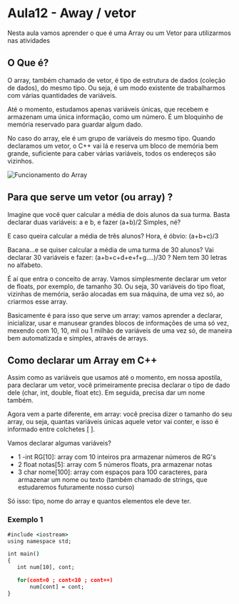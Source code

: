 # Aula12 - Away / vetor


Nesta aula vamos aprender o que é uma Array ou um Vetor para utilizarmos nas atividades

## O Que é?

O array, também chamado de vetor, é tipo de estrutura de dados (coleção de dados), do mesmo tipo. Ou seja, é um modo existente de trabalharmos com várias quantidades de variáveis.

Até o momento, estudamos apenas variáveis únicas, que recebem e armazenam uma única informação, como um número. É um bloquinho de memória reservado para guardar algum dado.

No caso do array, ele é um grupo de variáveis do mesmo tipo. Quando declaramos um vetor, o C++ vai lá e reserva um bloco de memória bem grande, suficiente para caber várias variáveis, todos os endereços são vizinhos.

![Funcionamento do Array](https://blogger.googleusercontent.com/img/b/R29vZ2xl/AVvXsEijIP9gEA7XGRt_b5pYps4Zw8GEZoIzLkabfWkMYGbsFhEYJp-yd2BuD6RGmc14eth9ut90IjyLPiM-bw44CSqDeitnye7dcHSye34LHry785YwMyWRT7hUpfAr0RtQ_9s4e0Pz55AJNr5N/s320/vetor-array-c%252B%252B.jpeg)

## Para que serve um vetor (ou array) ?

Imagine que você quer calcular a média de dois alunos da sua turma.
Basta declarar duas variáveis: a e b, e fazer (a+b)/2
Simples, né?

E caso queira calcular a média de três alunos?
Hora, é óbvio: (a+b+c)/3

Bacana...e se quiser calcular a média de uma turma de 30 alunos?
Vai declarar 30 variáveis e fazer: (a+b+c+d+e+f+g....)/30 ?
Nem tem 30 letras no alfabeto.

É aí que entra o conceito de array.
Vamos simplesmente declarar um vetor de floats, por exemplo, de tamanho 30.
Ou seja, 30 variáveis do tipo float, vizinhas de memória, serão alocadas em sua máquina, de uma vez só, ao criarmos esse array.

Basicamente é para isso que serve um array: vamos aprender a declarar, inicializar, usar e manusear grandes blocos de informações de uma só vez, mexendo com 10, 10, mil ou 1 milhão de variáveis de uma vez só, de maneira bem automatizada e simples, através de arrays.

## Como declarar um Array em C++

Assim como as variáveis que usamos até o momento, em nossa apostila, para declarar um vetor, você primeiramente precisa declarar o tipo de dado dele (char, int, double, float etc). Em seguida, precisa dar um nome também.

Agora vem a parte diferente, em array: você precisa dizer o tamanho do seu array, ou seja, quantas variáveis únicas aquele vetor vai conter, e isso é informado entre colchetes [ ].

Vamos declarar algumas variáveis?

- 1 -int RG[10]: array com 10 inteiros pra armazenar números de RG's
- 2 float notas[5]: array com 5 números floats, pra armazenar notas
- 3 char nome[100]: array com espaços para 100 caracteres, para armazenar um nome ou texto (também chamado de strings, que estudaremos futuramente nosso curso)


Só isso: tipo, nome do array e quantos elementos ele deve ter.
 

 ### Exemplo 1

 ```cmd
 #include <iostream>
using namespace std;

int main()
{
    int num[10], cont;

    for(cont=0 ; cont<10 ; cont++)
        num[cont] = cont;
}
```
